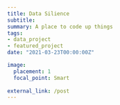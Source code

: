 ```yaml
---
title: Data Silience
subtitle: 
summary: A place to code up things
tags:
- data_project
- featured_project
date: "2021-03-23T00:00:00Z"

image:
  placement: 1
  focal_point: Smart
  
external_link: /post
---
```

